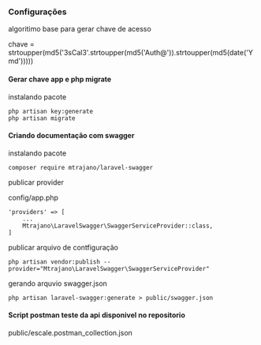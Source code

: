 ### Configurações

algoritimo base para gerar chave de acesso

chave = strtoupper(md5('3sCal3'.strtoupper(md5('Auth@')).strtoupper(md5(date('Ymd')))))

#### Gerar chave app e php migrate 
instalando pacote
```dotenv
php artisan key:generate
php artisan migrate
```

#### Criando documentação com swagger
instalando pacote
```dotenv
composer require mtrajano/laravel-swagger
```

publicar provider

config/app.php
```dotenv
'providers' => [
    ...
    Mtrajano\LaravelSwagger\SwaggerServiceProvider::class,
]
```
publicar arquivo de contfiguração
```dotenv
php artisan vendor:publish --provider="Mtrajano\LaravelSwagger\SwaggerServiceProvider"
```
gerando arquvio swagger.json
```dotenv
php artisan laravel-swagger:generate > public/swagger.json

```

#### Script postman teste da api disponivel no repositorio 
public/escale.postman_collection.json